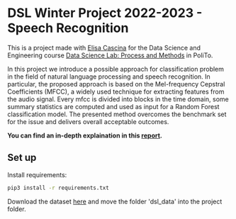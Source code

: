 # DSL Winter Project 2022-2023 - Speech Recognition

This is a project made with [Elisa Cascina](https://github.com/ElisaCascina) for the Data Science and Engineering course [Data Science Lab: Process and Methods](https://dbdmg.polito.it/dbdmg_web/index.php/2022/09/26/data-science-lab-process-and-methods-2022-23/) in PoliTo.

In this project we introduce a possible approach for
classification problem in the field of natural language processing
and speech recognition. In particular, the proposed approach
is based on the Mel-frequency Cepstral Coefficients (MFCC),
a widely used technique for extracting features from the audio
signal. Every mfcc is divided into blocks in the time domain,
some summary statistics are computed and used as input for
a Random Forest classification model. The presented method
overcomes the benchmark set for the issue and delivers overall
acceptable outcomes.

**You can find an in-depth explaination in this [report](https://s3.us-west-2.amazonaws.com/secure.notion-static.com/55fcc500-73b7-4fa9-8205-4f8c9c1b88a5/_Report_exam_winter_2023_s309855_s318105.pdf?X-Amz-Algorithm=AWS4-HMAC-SHA256&X-Amz-Content-Sha256=UNSIGNED-PAYLOAD&X-Amz-Credential=AKIAT73L2G45EIPT3X45%2F20230221%2Fus-west-2%2Fs3%2Faws4_request&X-Amz-Date=20230221T141633Z&X-Amz-Expires=86400&X-Amz-Signature=fedd986d999cb5b7bb8df84f6a50bd4a5b1fae587cc2ecab7f2bbd9b268da041&X-Amz-SignedHeaders=host&response-content-disposition=filename%3D%22%2520Report.pdf%22&x-id=GetObject).**

## Set up

Install requirements:

```bash
pip3 install -r requirements.txt
```

 Download the dataset [here](https://www.dropbox.com/scl/fo/9bkoxbfhkxrvrkw2ho7md/h?dl=0&rlkey=iggllq102szbg270tpywo8zpa) and move the folder 'dsl_data' into the project folder.
